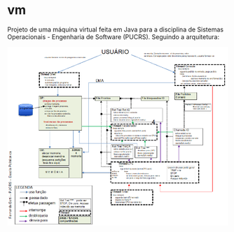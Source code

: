 # vm
Projeto de uma máquina virtual feita em Java para a disciplina de Sistemas Operacionais - Engenharia de Software (PUCRS). Seguindo a arquitetura:

![alt text](https://github.com/fmbordignonn/MaquinaVirtual/blob/master/definicoesMaquinaVirtual/diagrama.png)
